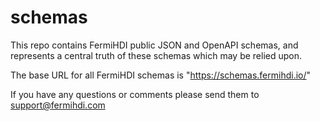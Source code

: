 # schemas
This repo contains FermiHDI public JSON and OpenAPI schemas, and represents a central truth of these schemas which may be relied upon.

The base URL for all FermiHDI schemas is "https://schemas.fermihdi.io/"

If you have any questions or comments please send them to support@fermihdi.com